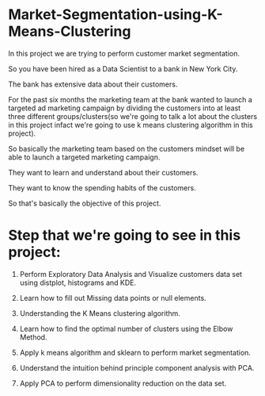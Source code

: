 # Market-Segmentation-using-K-Means-Clustering

In this project we are trying to perform customer market segmentation.

So you have been hired as a Data Scientist to a bank in New York City.

The bank has extensive data about their customers.

For the past six months the marketing team at the bank wanted to launch a targeted ad marketing campaign by dividing the customers into at least three different groups/clusters(so we're going to talk a lot about the clusters in this project infact we're going to use k means clustering algorithm in this project).

So basically the marketing team based on the customers mindset will be able to launch a targeted marketing campaign.

They want to learn and understand about their customers.

They want to know the spending habits of the customers.

So that's basically the objective of this project.



# Step that we're going to see in this project:

1. Perform Exploratory Data Analysis and Visualize customers data set using distplot, histograms and KDE.

2. Learn how to fill out Missing data points or null elements.

3. Understanding the K Means clustering algorithm.

4. Learn how to find the optimal number of clusters using the Elbow Method.

5. Apply k means algorithm and sklearn to perform market segmentation.

6. Understand the intuition behind principle component analysis with PCA.

7. Apply PCA to perform dimensionality reduction on the data set.
